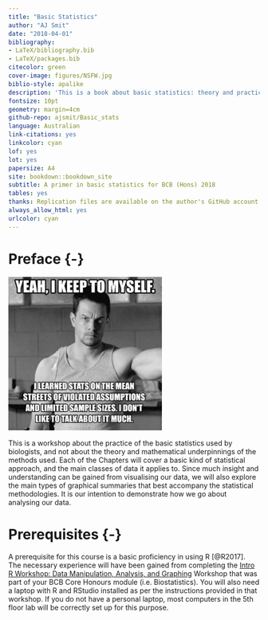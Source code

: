 ```yaml
--- 
title: "Basic Statistics"
author: "AJ Smit"
date: "2018-04-01"
bibliography:
- LaTeX/bibliography.bib
- LaTeX/packages.bib
citecolor: green
cover-image: figures/NSFW.jpg
biblio-style: apalike
description: 'This is a book about basic statistics: theory and practice.'
fontsize: 10pt
geometry: margin=4cm
github-repo: ajsmit/Basic_stats
language: Australian
link-citations: yes
linkcolor: cyan
lof: yes
lot: yes
papersize: A4
site: bookdown::bookdown_site
subtitle: A primer in basic statistics for BCB (Hons) 2018
tables: yes
thanks: Replication files are available on the author's GitHub account
always_allow_html: yes
urlcolor: cyan
---
```


# Preface {-}

<img src="figures/walberg_assumptions.jpeg" width="308" />

This is a workshop about the practice of the basic statistics used by biologists, and not about the theory and mathematical underpinnings of the methods used. Each of the Chapters will cover a basic kind of statistical approach, and the main classes of data it applies to. Since much insight and understanding can be gained from visualising our data, we will also explore the main types of graphical summaries that best accompany the statistical methodologies. It is our intention to demonstrate how we go about analysing our data. 

# Prerequisites {-}
A prerequisite for this course is a basic proficiency in using R [@R2017]. The necessary experience will have been gained from completing the [Intro R Workshop: Data Manipulation, Analysis, and Graphing](https://robwschlegel.github.io/Intro_R_Workshop/) Workshop that was part of your BCB Core Honours module (i.e. Biostatistics). You will also need a laptop with R and RStudio installed as per the instructions provided in that workshop. If you do not have a personal laptop, most computers in the 5th floor lab will be correctly set up for this purpose.


